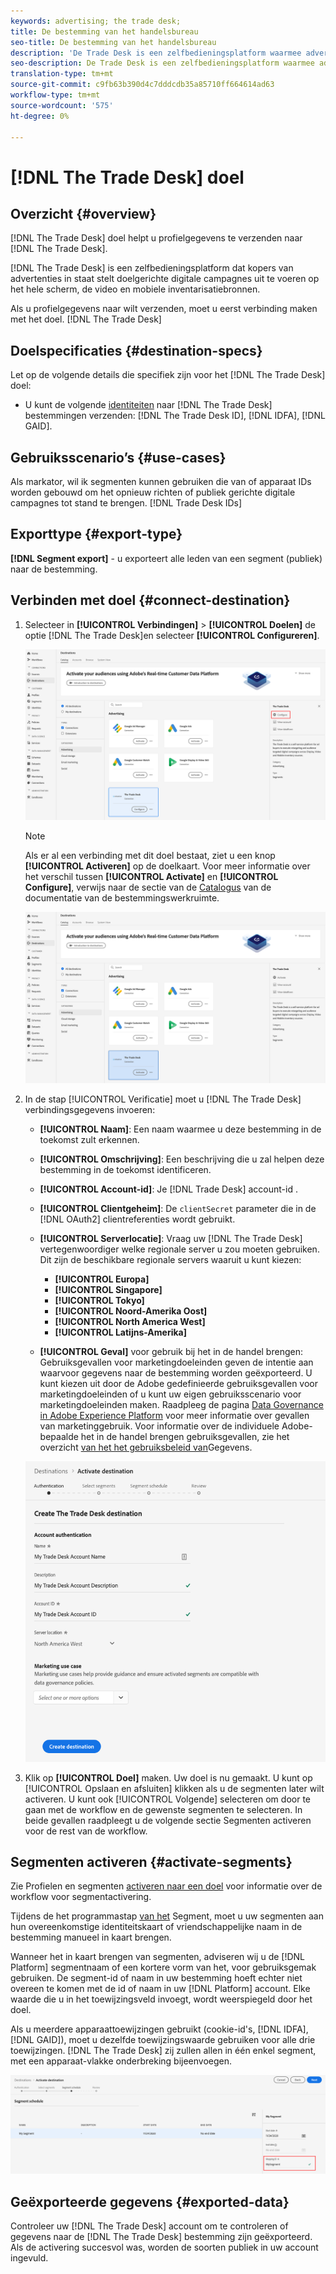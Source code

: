 ```yaml
---
keywords: advertising; the trade desk;
title: De bestemming van het handelsbureau
seo-title: De bestemming van het handelsbureau
description: 'De Trade Desk is een zelfbedieningsplatform waarmee adverteerders doelgerichte digitale campagnes kunnen voeren op het hele scherm, de video en de mobiele voorraad. '
seo-description: De Trade Desk is een zelfbedieningsplatform waarmee adverteerders doelgerichte digitale campagnes kunnen voeren op het hele scherm, de video en de mobiele voorraad.
translation-type: tm+mt
source-git-commit: c9fb63b390d4c7dddcdb35a85710ff664614ad63
workflow-type: tm+mt
source-wordcount: '575'
ht-degree: 0%

---
```



# [!DNL The Trade Desk] doel

## Overzicht {#overview}

[!DNL The Trade Desk] doel helpt u profielgegevens te verzenden naar [!DNL The Trade Desk].

[!DNL The Trade Desk] is een zelfbedieningsplatform dat kopers van advertenties in staat stelt doelgerichte digitale campagnes uit te voeren op het hele scherm, de video en mobiele inventarisatiebronnen.

Als u profielgegevens naar wilt verzenden, moet u eerst verbinding maken met het doel. [!DNL The Trade Desk]

## Doelspecificaties {#destination-specs}

Let op de volgende details die specifiek zijn voor het [!DNL The Trade Desk] doel:

* U kunt de volgende [identiteiten](../../identity-service/namespaces.md) naar [!DNL The Trade Desk] bestemmingen verzenden: [!DNL The Trade Desk ID], [!DNL IDFA], [!DNL GAID].

## Gebruiksscenario’s {#use-cases}

Als markator, wil ik segmenten kunnen gebruiken die van of apparaat IDs worden gebouwd om het opnieuw richten of publiek gerichte digitale campagnes tot stand te brengen. [!DNL Trade Desk IDs]

## Exporttype {#export-type}

**[!DNL Segment export]** - u exporteert alle leden van een segment (publiek) naar de bestemming.

## Verbinden met doel {#connect-destination}

1. Selecteer in **[!UICONTROL Verbindingen]** > **[!UICONTROL Doelen]** de optie [!DNL The Trade Desk]en selecteer **[!UICONTROL Configureren]**.

   ![Vorm de bestemming van de handelsbureau](assets/tradedesk-destination-configure.png)

   >[!NOTE]
   >
   >Als er al een verbinding met dit doel bestaat, ziet u een knop **[!UICONTROL Activeren]** op de doelkaart. Voor meer informatie over het verschil tussen **[!UICONTROL Activate]** en **[!UICONTROL Configure]**, verwijs naar de sectie van de [Catalogus](../destinations/destinations-workspace.md#catalog) van de documentatie van de bestemmingswerkruimte.
   >
   >![Activeer de bestemming van het handelsbureau](assets/tradedesk-destination-activate.png)

1. In de stap [!UICONTROL Verificatie] moet u [!DNL The Trade Desk] verbindingsgegevens invoeren:

   * **[!UICONTROL Naam]**: Een naam waarmee u deze bestemming in de toekomst zult erkennen.
   * **[!UICONTROL Omschrijving]**: Een beschrijving die u zal helpen deze bestemming in de toekomst identificeren.
   * **[!UICONTROL Account-id]**: Je [!DNL Trade Desk] account-id .
   * **[!UICONTROL Clientgeheim]**: De `clientSecret` parameter die in de [!DNL OAuth2] clientreferenties wordt gebruikt.
   * **[!UICONTROL Serverlocatie]**: Vraag uw [!DNL The Trade Desk] vertegenwoordiger welke regionale server u zou moeten gebruiken. Dit zijn de beschikbare regionale servers waaruit u kunt kiezen:

      * **[!UICONTROL Europa]**
      * **[!UICONTROL Singapore]**
      * **[!UICONTROL Tokyo]**
      * **[!UICONTROL Noord-Amerika Oost]**
      * **[!UICONTROL North America West]**
      * **[!UICONTROL Latijns-Amerika]**
   * **[!UICONTROL Geval]** voor gebruik bij het in de handel brengen: Gebruiksgevallen voor marketingdoeleinden geven de intentie aan waarvoor gegevens naar de bestemming worden geëxporteerd. U kunt kiezen uit door de Adobe gedefinieerde gebruiksgevallen voor marketingdoeleinden of u kunt uw eigen gebruiksscenario voor marketingdoeleinden maken. Raadpleeg de pagina [Data Governance in Adobe Experience Platform](../privacy/data-governance-overview.md#destinations) voor meer informatie over gevallen van marketinggebruik. Voor informatie over de individuele Adobe-bepaalde het in de handel brengen gebruiksgevallen, zie het overzicht [van het het gebruiksbeleid van](../../data-governance/policies/overview.md#core-actions)Gegevens.

   ![De Stap van de Authentificatie van de Handelsdesk](assets/tradedesk-destination-authentication.png)

1. Klik op **[!UICONTROL Doel]** maken. Uw doel is nu gemaakt. U kunt op [!UICONTROL Opslaan en afsluiten] klikken als u de segmenten later wilt activeren. U kunt ook [!UICONTROL Volgende] selecteren om door te gaan met de workflow en de gewenste segmenten te selecteren. In beide gevallen raadpleegt u de volgende sectie Segmenten [](#activate-segments)activeren voor de rest van de workflow.

## Segmenten activeren {#activate-segments}

Zie Profielen en segmenten [activeren naar een doel](activate-destinations.md#select-attributes) voor informatie over de workflow voor segmentactivering.

Tijdens de het programmastap [van het](activate-destinations.md#segment-schedule) Segment, moet u uw segmenten aan hun overeenkomstige identiteitskaart of vriendschappelijke naam in de bestemming manueel in kaart brengen.

Wanneer het in kaart brengen van segmenten, adviseren wij u de [!DNL Platform] segmentnaam of een kortere vorm van het, voor gebruiksgemak gebruiken. De segment-id of naam in uw bestemming hoeft echter niet overeen te komen met de id of naam in uw [!DNL Platform] account. Elke waarde die u in het toewijzingsveld invoegt, wordt weerspiegeld door het doel.

Als u meerdere apparaattoewijzingen gebruikt (cookie-id&#39;s, [!DNL IDFA], [!DNL GAID]), moet u dezelfde toewijzingswaarde gebruiken voor alle drie toewijzingen. [!DNL The Trade Desk] zij zullen allen in één enkel segment, met een apparaat-vlakke onderbreking bijeenvoegen.

![Id voor segmenttoewijzing](assets/segment-mapping-id.png)


## Geëxporteerde gegevens {#exported-data}

Controleer uw [!DNL The Trade Desk] account om te controleren of gegevens naar de [!DNL The Trade Desk] bestemming zijn geëxporteerd. Als de activering succesvol was, worden de soorten publiek in uw account ingevuld.
